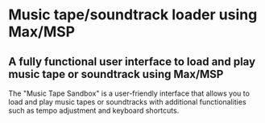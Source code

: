 # Music tape/soundtrack loader using Max/MSP

## A fully functional user interface to load and play music tape or soundtrack using Max/MSP

The "Music Tape Sandbox" is a user-friendly interface that allows you to load and play music tapes or soundtracks with additional functionalities such as tempo adjustment and keyboard shortcuts.